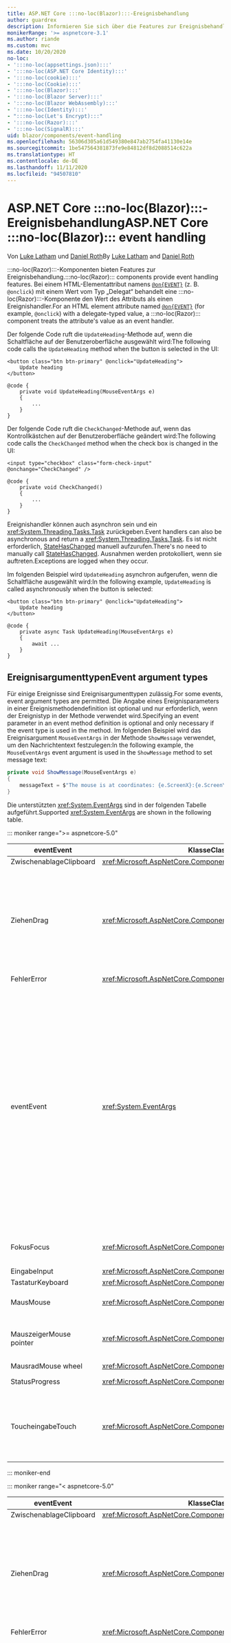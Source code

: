 ```yaml
---
title: ASP.NET Core :::no-loc(Blazor):::-Ereignisbehandlung
author: guardrex
description: Informieren Sie sich über die Features zur Ereignisbehandlung von :::no-loc(Blazor):::, einschließlich Ereignisargumenttypen, Ereignisrückrufe und die Verwaltung von standardmäßigen Browserereignissen.
monikerRange: '>= aspnetcore-3.1'
ms.author: riande
ms.custom: mvc
ms.date: 10/20/2020
no-loc:
- ':::no-loc(appsettings.json):::'
- ':::no-loc(ASP.NET Core Identity):::'
- ':::no-loc(cookie):::'
- ':::no-loc(Cookie):::'
- ':::no-loc(Blazor):::'
- ':::no-loc(Blazor Server):::'
- ':::no-loc(Blazor WebAssembly):::'
- ':::no-loc(Identity):::'
- ":::no-loc(Let's Encrypt):::"
- ':::no-loc(Razor):::'
- ':::no-loc(SignalR):::'
uid: blazor/components/event-handling
ms.openlocfilehash: 56306d305a61d549380e847ab2754fa41130e14e
ms.sourcegitcommit: 1be547564381873fe9e84812df8d2088514c622a
ms.translationtype: HT
ms.contentlocale: de-DE
ms.lasthandoff: 11/11/2020
ms.locfileid: "94507810"
---
```

# <a name="aspnet-core-no-locblazor-event-handling"></a><span data-ttu-id="7d0a9-103">ASP.NET Core :::no-loc(Blazor):::-Ereignisbehandlung</span><span class="sxs-lookup"><span data-stu-id="7d0a9-103">ASP.NET Core :::no-loc(Blazor)::: event handling</span></span>

<span data-ttu-id="7d0a9-104">Von [Luke Latham](https://github.com/guardrex) und [Daniel Roth](https://github.com/danroth27)</span><span class="sxs-lookup"><span data-stu-id="7d0a9-104">By [Luke Latham](https://github.com/guardrex) and [Daniel Roth](https://github.com/danroth27)</span></span>

<span data-ttu-id="7d0a9-105">:::no-loc(Razor):::-Komponenten bieten Features zur Ereignisbehandlung.</span><span class="sxs-lookup"><span data-stu-id="7d0a9-105">:::no-loc(Razor)::: components provide event handling features.</span></span> <span data-ttu-id="7d0a9-106">Bei einem HTML-Elementattribut namens [`@on{EVENT}`](xref:mvc/views/razor#onevent) (z. B. `@onclick`) mit einem Wert vom Typ „Delegat“ behandelt eine :::no-loc(Razor):::-Komponente den Wert des Attributs als einen Ereignishandler.</span><span class="sxs-lookup"><span data-stu-id="7d0a9-106">For an HTML element attribute named [`@on{EVENT}`](xref:mvc/views/razor#onevent) (for example, `@onclick`) with a delegate-typed value, a :::no-loc(Razor)::: component treats the attribute's value as an event handler.</span></span>

<span data-ttu-id="7d0a9-107">Der folgende Code ruft die `UpdateHeading`-Methode auf, wenn die Schaltfläche auf der Benutzeroberfläche ausgewählt wird:</span><span class="sxs-lookup"><span data-stu-id="7d0a9-107">The following code calls the `UpdateHeading` method when the button is selected in the UI:</span></span>

```razor
<button class="btn btn-primary" @onclick="UpdateHeading">
    Update heading
</button>

@code {
    private void UpdateHeading(MouseEventArgs e)
    {
        ...
    }
}
```

<span data-ttu-id="7d0a9-108">Der folgende Code ruft die `CheckChanged`-Methode auf, wenn das Kontrollkästchen auf der Benutzeroberfläche geändert wird:</span><span class="sxs-lookup"><span data-stu-id="7d0a9-108">The following code calls the `CheckChanged` method when the check box is changed in the UI:</span></span>

```razor
<input type="checkbox" class="form-check-input" @onchange="CheckChanged" />

@code {
    private void CheckChanged()
    {
        ...
    }
}
```

<span data-ttu-id="7d0a9-109">Ereignishandler können auch asynchron sein und ein <xref:System.Threading.Tasks.Task> zurückgeben.</span><span class="sxs-lookup"><span data-stu-id="7d0a9-109">Event handlers can also be asynchronous and return a <xref:System.Threading.Tasks.Task>.</span></span> <span data-ttu-id="7d0a9-110">Es ist nicht erforderlich, [StateHasChanged](xref:blazor/components/lifecycle#state-changes) manuell aufzurufen.</span><span class="sxs-lookup"><span data-stu-id="7d0a9-110">There's no need to manually call [StateHasChanged](xref:blazor/components/lifecycle#state-changes).</span></span> <span data-ttu-id="7d0a9-111">Ausnahmen werden protokolliert, wenn sie auftreten.</span><span class="sxs-lookup"><span data-stu-id="7d0a9-111">Exceptions are logged when they occur.</span></span>

<span data-ttu-id="7d0a9-112">Im folgenden Beispiel wird `UpdateHeading` asynchron aufgerufen, wenn die Schaltfläche ausgewählt wird:</span><span class="sxs-lookup"><span data-stu-id="7d0a9-112">In the following example, `UpdateHeading` is called asynchronously when the button is selected:</span></span>

```razor
<button class="btn btn-primary" @onclick="UpdateHeading">
    Update heading
</button>

@code {
    private async Task UpdateHeading(MouseEventArgs e)
    {
        await ...
    }
}
```

## <a name="event-argument-types"></a><span data-ttu-id="7d0a9-113">Ereignisargumenttypen</span><span class="sxs-lookup"><span data-stu-id="7d0a9-113">Event argument types</span></span>

<span data-ttu-id="7d0a9-114">Für einige Ereignisse sind Ereignisargumenttypen zulässig.</span><span class="sxs-lookup"><span data-stu-id="7d0a9-114">For some events, event argument types are permitted.</span></span> <span data-ttu-id="7d0a9-115">Die Angabe eines Ereignisparameters in einer Ereignismethodendefinition ist optional und nur erforderlich, wenn der Ereignistyp in der Methode verwendet wird.</span><span class="sxs-lookup"><span data-stu-id="7d0a9-115">Specifying an event parameter in an event method definition is optional and only necessary if the event type is used in the method.</span></span> <span data-ttu-id="7d0a9-116">Im folgenden Beispiel wird das Ereignisargument `MouseEventArgs` in der Methode `ShowMessage` verwendet, um den Nachrichtentext festzulegen:</span><span class="sxs-lookup"><span data-stu-id="7d0a9-116">In the following example, the `MouseEventArgs` event argument is used in the `ShowMessage` method to set message text:</span></span>

```csharp
private void ShowMessage(MouseEventArgs e)
{
    messageText = $"The mouse is at coordinates: {e.ScreenX}:{e.ScreenY}";
}
```

<span data-ttu-id="7d0a9-117">Die unterstützten <xref:System.EventArgs> sind in der folgenden Tabelle aufgeführt.</span><span class="sxs-lookup"><span data-stu-id="7d0a9-117">Supported <xref:System.EventArgs> are shown in the following table.</span></span>

::: moniker range=">= aspnetcore-5.0"

| <span data-ttu-id="7d0a9-118">event</span><span class="sxs-lookup"><span data-stu-id="7d0a9-118">Event</span></span>            | <span data-ttu-id="7d0a9-119">Klasse</span><span class="sxs-lookup"><span data-stu-id="7d0a9-119">Class</span></span>  | <span data-ttu-id="7d0a9-120">DOM-Ereignisse und -Hinweise</span><span class="sxs-lookup"><span data-stu-id="7d0a9-120">DOM events and notes</span></span> |
| ---------------- | ------ | -------------------- |
| <span data-ttu-id="7d0a9-121">Zwischenablage</span><span class="sxs-lookup"><span data-stu-id="7d0a9-121">Clipboard</span></span>        | <xref:Microsoft.AspNetCore.Components.Web.ClipboardEventArgs> | <span data-ttu-id="7d0a9-122">`oncut`, `oncopy`, `onpaste`</span><span class="sxs-lookup"><span data-stu-id="7d0a9-122">`oncut`, `oncopy`, `onpaste`</span></span> |
| <span data-ttu-id="7d0a9-123">Ziehen</span><span class="sxs-lookup"><span data-stu-id="7d0a9-123">Drag</span></span>             | <xref:Microsoft.AspNetCore.Components.Web.DragEventArgs> | <span data-ttu-id="7d0a9-124">`ondrag`, `ondragstart`, `ondragenter`, `ondragleave`, `ondragover`, `ondrop`, `ondragend`</span><span class="sxs-lookup"><span data-stu-id="7d0a9-124">`ondrag`, `ondragstart`, `ondragenter`, `ondragleave`, `ondragover`, `ondrop`, `ondragend`</span></span><br><br><span data-ttu-id="7d0a9-125"><xref:Microsoft.AspNetCore.Components.Web.DataTransfer> und <xref:Microsoft.AspNetCore.Components.Web.DataTransferItem> speichern gezogene Elementdaten.</span><span class="sxs-lookup"><span data-stu-id="7d0a9-125"><xref:Microsoft.AspNetCore.Components.Web.DataTransfer> and <xref:Microsoft.AspNetCore.Components.Web.DataTransferItem> hold dragged item data.</span></span><br><br><span data-ttu-id="7d0a9-126">Implementiert Drag & Drop in :::no-loc(Blazor):::-Apps mit [JS-Interop](xref:blazor/call-javascript-from-dotnet) und der [HTML-Drag & Drop-API](https://developer.mozilla.org/docs/Web/API/HTML_Drag_and_Drop_API).</span><span class="sxs-lookup"><span data-stu-id="7d0a9-126">Implement drag and drop in :::no-loc(Blazor)::: apps using [JS interop](xref:blazor/call-javascript-from-dotnet) with [HTML Drag and Drop API](https://developer.mozilla.org/docs/Web/API/HTML_Drag_and_Drop_API).</span></span> |
| <span data-ttu-id="7d0a9-127">Fehler</span><span class="sxs-lookup"><span data-stu-id="7d0a9-127">Error</span></span>            | <xref:Microsoft.AspNetCore.Components.Web.ErrorEventArgs> | `onerror` |
| <span data-ttu-id="7d0a9-128">event</span><span class="sxs-lookup"><span data-stu-id="7d0a9-128">Event</span></span>            | <xref:System.EventArgs> | <span data-ttu-id="7d0a9-129">*Allgemein*</span><span class="sxs-lookup"><span data-stu-id="7d0a9-129">*General*</span></span><br><span data-ttu-id="7d0a9-130">`onactivate`, `onbeforeactivate`, `onbeforedeactivate`, `ondeactivate`, `onfullscreenchange`, `onfullscreenerror`, `onloadeddata`, `onloadedmetadata`, `onpointerlockchange`, `onpointerlockerror`, `onreadystatechange`, `onscroll`</span><span class="sxs-lookup"><span data-stu-id="7d0a9-130">`onactivate`, `onbeforeactivate`, `onbeforedeactivate`, `ondeactivate`, `onfullscreenchange`, `onfullscreenerror`, `onloadeddata`, `onloadedmetadata`, `onpointerlockchange`, `onpointerlockerror`, `onreadystatechange`, `onscroll`</span></span><br><br><span data-ttu-id="7d0a9-131">*Zwischenablage*</span><span class="sxs-lookup"><span data-stu-id="7d0a9-131">*Clipboard*</span></span><br><span data-ttu-id="7d0a9-132">`onbeforecut`, `onbeforecopy`, `onbeforepaste`</span><span class="sxs-lookup"><span data-stu-id="7d0a9-132">`onbeforecut`, `onbeforecopy`, `onbeforepaste`</span></span><br><br><span data-ttu-id="7d0a9-133">*Eingabe*</span><span class="sxs-lookup"><span data-stu-id="7d0a9-133">*Input*</span></span><br><span data-ttu-id="7d0a9-134">`oninvalid`, `onreset`, `onselect`, `onselectionchange`, `onselectstart`, `onsubmit`</span><span class="sxs-lookup"><span data-stu-id="7d0a9-134">`oninvalid`, `onreset`, `onselect`, `onselectionchange`, `onselectstart`, `onsubmit`</span></span><br><br><span data-ttu-id="7d0a9-135">*Medien*</span><span class="sxs-lookup"><span data-stu-id="7d0a9-135">*Media*</span></span><br><span data-ttu-id="7d0a9-136">`oncanplay`, `oncanplaythrough`, `oncuechange`, `ondurationchange`, `onemptied`, `onended`, `onpause`, `onplay`, `onplaying`, `onratechange`, `onseeked`, `onseeking`, `onstalled`, `onstop`, `onsuspend`, `ontimeupdate`, `ontoggle`, `onvolumechange`, `onwaiting`</span><span class="sxs-lookup"><span data-stu-id="7d0a9-136">`oncanplay`, `oncanplaythrough`, `oncuechange`, `ondurationchange`, `onemptied`, `onended`, `onpause`, `onplay`, `onplaying`, `onratechange`, `onseeked`, `onseeking`, `onstalled`, `onstop`, `onsuspend`, `ontimeupdate`, `ontoggle`, `onvolumechange`, `onwaiting`</span></span><br><br><span data-ttu-id="7d0a9-137"><xref:Microsoft.AspNetCore.Components.Web.EventHandlers> enthält Attribute zum Konfigurieren der Zuordnungen zwischen Ereignisnamen und Ereignisargumenttypen.</span><span class="sxs-lookup"><span data-stu-id="7d0a9-137"><xref:Microsoft.AspNetCore.Components.Web.EventHandlers> holds attributes to configure the mappings between event names and event argument types.</span></span> |
| <span data-ttu-id="7d0a9-138">Fokus</span><span class="sxs-lookup"><span data-stu-id="7d0a9-138">Focus</span></span>            | <xref:Microsoft.AspNetCore.Components.Web.FocusEventArgs> | <span data-ttu-id="7d0a9-139">`onfocus`, `onblur`, `onfocusin`, `onfocusout`</span><span class="sxs-lookup"><span data-stu-id="7d0a9-139">`onfocus`, `onblur`, `onfocusin`, `onfocusout`</span></span><br><br><span data-ttu-id="7d0a9-140">Umfasst nicht die Unterstützung für `relatedTarget`.</span><span class="sxs-lookup"><span data-stu-id="7d0a9-140">Doesn't include support for `relatedTarget`.</span></span> |
| <span data-ttu-id="7d0a9-141">Eingabe</span><span class="sxs-lookup"><span data-stu-id="7d0a9-141">Input</span></span>            | <xref:Microsoft.AspNetCore.Components.ChangeEventArgs> | <span data-ttu-id="7d0a9-142">`onchange`, `oninput`</span><span class="sxs-lookup"><span data-stu-id="7d0a9-142">`onchange`, `oninput`</span></span> |
| <span data-ttu-id="7d0a9-143">Tastatur</span><span class="sxs-lookup"><span data-stu-id="7d0a9-143">Keyboard</span></span>         | <xref:Microsoft.AspNetCore.Components.Web.KeyboardEventArgs> | <span data-ttu-id="7d0a9-144">`onkeydown`, `onkeypress`, `onkeyup`</span><span class="sxs-lookup"><span data-stu-id="7d0a9-144">`onkeydown`, `onkeypress`, `onkeyup`</span></span> |
| <span data-ttu-id="7d0a9-145">Maus</span><span class="sxs-lookup"><span data-stu-id="7d0a9-145">Mouse</span></span>            | <xref:Microsoft.AspNetCore.Components.Web.MouseEventArgs> | <span data-ttu-id="7d0a9-146">`onclick`, `oncontextmenu`, `ondblclick`, `onmousedown`, `onmouseup`, `onmouseover`, `onmousemove`, `onmouseout`</span><span class="sxs-lookup"><span data-stu-id="7d0a9-146">`onclick`, `oncontextmenu`, `ondblclick`, `onmousedown`, `onmouseup`, `onmouseover`, `onmousemove`, `onmouseout`</span></span> |
| <span data-ttu-id="7d0a9-147">Mauszeiger</span><span class="sxs-lookup"><span data-stu-id="7d0a9-147">Mouse pointer</span></span>    | <xref:Microsoft.AspNetCore.Components.Web.PointerEventArgs> | <span data-ttu-id="7d0a9-148">`onpointerdown`, `onpointerup`, `onpointercancel`, `onpointermove`, `onpointerover`, `onpointerout`, `onpointerenter`, `onpointerleave`, `ongotpointercapture`, `onlostpointercapture`</span><span class="sxs-lookup"><span data-stu-id="7d0a9-148">`onpointerdown`, `onpointerup`, `onpointercancel`, `onpointermove`, `onpointerover`, `onpointerout`, `onpointerenter`, `onpointerleave`, `ongotpointercapture`, `onlostpointercapture`</span></span> |
| <span data-ttu-id="7d0a9-149">Mausrad</span><span class="sxs-lookup"><span data-stu-id="7d0a9-149">Mouse wheel</span></span>      | <xref:Microsoft.AspNetCore.Components.Web.WheelEventArgs> | <span data-ttu-id="7d0a9-150">`onwheel`, `onmousewheel`</span><span class="sxs-lookup"><span data-stu-id="7d0a9-150">`onwheel`, `onmousewheel`</span></span> |
| <span data-ttu-id="7d0a9-151">Status</span><span class="sxs-lookup"><span data-stu-id="7d0a9-151">Progress</span></span>         | <xref:Microsoft.AspNetCore.Components.Web.ProgressEventArgs> | <span data-ttu-id="7d0a9-152">`onabort`, `onload`, `onloadend`, `onloadstart`, `onprogress`, `ontimeout`</span><span class="sxs-lookup"><span data-stu-id="7d0a9-152">`onabort`, `onload`, `onloadend`, `onloadstart`, `onprogress`, `ontimeout`</span></span> |
| <span data-ttu-id="7d0a9-153">Toucheingabe</span><span class="sxs-lookup"><span data-stu-id="7d0a9-153">Touch</span></span>            | <xref:Microsoft.AspNetCore.Components.Web.TouchEventArgs> | <span data-ttu-id="7d0a9-154">`ontouchstart`, `ontouchend`, `ontouchmove`, `ontouchenter`, `ontouchleave`, `ontouchcancel`</span><span class="sxs-lookup"><span data-stu-id="7d0a9-154">`ontouchstart`, `ontouchend`, `ontouchmove`, `ontouchenter`, `ontouchleave`, `ontouchcancel`</span></span><br><br><span data-ttu-id="7d0a9-155"><xref:Microsoft.AspNetCore.Components.Web.TouchPoint> stellt einen einzelnen Kontaktpunkt auf einem Gerät mit Berührungseingabe dar.</span><span class="sxs-lookup"><span data-stu-id="7d0a9-155"><xref:Microsoft.AspNetCore.Components.Web.TouchPoint> represents a single contact point on a touch-sensitive device.</span></span> |

::: moniker-end

::: moniker range="< aspnetcore-5.0"

| <span data-ttu-id="7d0a9-156">event</span><span class="sxs-lookup"><span data-stu-id="7d0a9-156">Event</span></span>            | <span data-ttu-id="7d0a9-157">Klasse</span><span class="sxs-lookup"><span data-stu-id="7d0a9-157">Class</span></span> | <span data-ttu-id="7d0a9-158">DOM-Ereignisse und -Hinweise</span><span class="sxs-lookup"><span data-stu-id="7d0a9-158">DOM events and notes</span></span> |
| ---------------- | ----- | -------------------- |
| <span data-ttu-id="7d0a9-159">Zwischenablage</span><span class="sxs-lookup"><span data-stu-id="7d0a9-159">Clipboard</span></span>        | <xref:Microsoft.AspNetCore.Components.Web.ClipboardEventArgs> | <span data-ttu-id="7d0a9-160">`oncut`, `oncopy`, `onpaste`</span><span class="sxs-lookup"><span data-stu-id="7d0a9-160">`oncut`, `oncopy`, `onpaste`</span></span> |
| <span data-ttu-id="7d0a9-161">Ziehen</span><span class="sxs-lookup"><span data-stu-id="7d0a9-161">Drag</span></span>             | <xref:Microsoft.AspNetCore.Components.Web.DragEventArgs> | <span data-ttu-id="7d0a9-162">`ondrag`, `ondragstart`, `ondragenter`, `ondragleave`, `ondragover`, `ondrop`, `ondragend`</span><span class="sxs-lookup"><span data-stu-id="7d0a9-162">`ondrag`, `ondragstart`, `ondragenter`, `ondragleave`, `ondragover`, `ondrop`, `ondragend`</span></span><br><br><span data-ttu-id="7d0a9-163"><xref:Microsoft.AspNetCore.Components.Web.DataTransfer> und <xref:Microsoft.AspNetCore.Components.Web.DataTransferItem> speichern gezogene Elementdaten.</span><span class="sxs-lookup"><span data-stu-id="7d0a9-163"><xref:Microsoft.AspNetCore.Components.Web.DataTransfer> and <xref:Microsoft.AspNetCore.Components.Web.DataTransferItem> hold dragged item data.</span></span><br><br><span data-ttu-id="7d0a9-164">Implementiert Drag & Drop in :::no-loc(Blazor):::-Apps mit [JS-Interop](xref:blazor/call-javascript-from-dotnet) und der [HTML-Drag & Drop-API](https://developer.mozilla.org/docs/Web/API/HTML_Drag_and_Drop_API).</span><span class="sxs-lookup"><span data-stu-id="7d0a9-164">Implement drag and drop in :::no-loc(Blazor)::: apps using [JS interop](xref:blazor/call-javascript-from-dotnet) with [HTML Drag and Drop API](https://developer.mozilla.org/docs/Web/API/HTML_Drag_and_Drop_API).</span></span> |
| <span data-ttu-id="7d0a9-165">Fehler</span><span class="sxs-lookup"><span data-stu-id="7d0a9-165">Error</span></span>            | <xref:Microsoft.AspNetCore.Components.Web.ErrorEventArgs> | `onerror` |
| <span data-ttu-id="7d0a9-166">event</span><span class="sxs-lookup"><span data-stu-id="7d0a9-166">Event</span></span>            | <xref:System.EventArgs> | <span data-ttu-id="7d0a9-167">*Allgemein*</span><span class="sxs-lookup"><span data-stu-id="7d0a9-167">*General*</span></span><br><span data-ttu-id="7d0a9-168">`onactivate`, `onbeforeactivate`, `onbeforedeactivate`, `ondeactivate`, `onfullscreenchange`, `onfullscreenerror`, `onloadeddata`, `onloadedmetadata`, `onpointerlockchange`, `onpointerlockerror`, `onreadystatechange`, `onscroll`</span><span class="sxs-lookup"><span data-stu-id="7d0a9-168">`onactivate`, `onbeforeactivate`, `onbeforedeactivate`, `ondeactivate`, `onfullscreenchange`, `onfullscreenerror`, `onloadeddata`, `onloadedmetadata`, `onpointerlockchange`, `onpointerlockerror`, `onreadystatechange`, `onscroll`</span></span><br><br><span data-ttu-id="7d0a9-169">*Zwischenablage*</span><span class="sxs-lookup"><span data-stu-id="7d0a9-169">*Clipboard*</span></span><br><span data-ttu-id="7d0a9-170">`onbeforecut`, `onbeforecopy`, `onbeforepaste`</span><span class="sxs-lookup"><span data-stu-id="7d0a9-170">`onbeforecut`, `onbeforecopy`, `onbeforepaste`</span></span><br><br><span data-ttu-id="7d0a9-171">*Eingabe*</span><span class="sxs-lookup"><span data-stu-id="7d0a9-171">*Input*</span></span><br><span data-ttu-id="7d0a9-172">`oninvalid`, `onreset`, `onselect`, `onselectionchange`, `onselectstart`, `onsubmit`</span><span class="sxs-lookup"><span data-stu-id="7d0a9-172">`oninvalid`, `onreset`, `onselect`, `onselectionchange`, `onselectstart`, `onsubmit`</span></span><br><br><span data-ttu-id="7d0a9-173">*Medien*</span><span class="sxs-lookup"><span data-stu-id="7d0a9-173">*Media*</span></span><br><span data-ttu-id="7d0a9-174">`oncanplay`, `oncanplaythrough`, `oncuechange`, `ondurationchange`, `onemptied`, `onended`, `onpause`, `onplay`, `onplaying`, `onratechange`, `onseeked`, `onseeking`, `onstalled`, `onstop`, `onsuspend`, `ontimeupdate`, `onvolumechange`, `onwaiting`</span><span class="sxs-lookup"><span data-stu-id="7d0a9-174">`oncanplay`, `oncanplaythrough`, `oncuechange`, `ondurationchange`, `onemptied`, `onended`, `onpause`, `onplay`, `onplaying`, `onratechange`, `onseeked`, `onseeking`, `onstalled`, `onstop`, `onsuspend`, `ontimeupdate`, `onvolumechange`, `onwaiting`</span></span><br><br><span data-ttu-id="7d0a9-175"><xref:Microsoft.AspNetCore.Components.Web.EventHandlers> enthält Attribute zum Konfigurieren der Zuordnungen zwischen Ereignisnamen und Ereignisargumenttypen.</span><span class="sxs-lookup"><span data-stu-id="7d0a9-175"><xref:Microsoft.AspNetCore.Components.Web.EventHandlers> holds attributes to configure the mappings between event names and event argument types.</span></span> |
| <span data-ttu-id="7d0a9-176">Fokus</span><span class="sxs-lookup"><span data-stu-id="7d0a9-176">Focus</span></span>            | <xref:Microsoft.AspNetCore.Components.Web.FocusEventArgs> | <span data-ttu-id="7d0a9-177">`onfocus`, `onblur`, `onfocusin`, `onfocusout`</span><span class="sxs-lookup"><span data-stu-id="7d0a9-177">`onfocus`, `onblur`, `onfocusin`, `onfocusout`</span></span><br><br><span data-ttu-id="7d0a9-178">Umfasst nicht die Unterstützung für `relatedTarget`.</span><span class="sxs-lookup"><span data-stu-id="7d0a9-178">Doesn't include support for `relatedTarget`.</span></span> |
| <span data-ttu-id="7d0a9-179">Eingabe</span><span class="sxs-lookup"><span data-stu-id="7d0a9-179">Input</span></span>            | <xref:Microsoft.AspNetCore.Components.ChangeEventArgs> | <span data-ttu-id="7d0a9-180">`onchange`, `oninput`</span><span class="sxs-lookup"><span data-stu-id="7d0a9-180">`onchange`, `oninput`</span></span> |
| <span data-ttu-id="7d0a9-181">Tastatur</span><span class="sxs-lookup"><span data-stu-id="7d0a9-181">Keyboard</span></span>         | <xref:Microsoft.AspNetCore.Components.Web.KeyboardEventArgs> | <span data-ttu-id="7d0a9-182">`onkeydown`, `onkeypress`, `onkeyup`</span><span class="sxs-lookup"><span data-stu-id="7d0a9-182">`onkeydown`, `onkeypress`, `onkeyup`</span></span> |
| <span data-ttu-id="7d0a9-183">Maus</span><span class="sxs-lookup"><span data-stu-id="7d0a9-183">Mouse</span></span>            | <xref:Microsoft.AspNetCore.Components.Web.MouseEventArgs> | <span data-ttu-id="7d0a9-184">`onclick`, `oncontextmenu`, `ondblclick`, `onmousedown`, `onmouseup`, `onmouseover`, `onmousemove`, `onmouseout`</span><span class="sxs-lookup"><span data-stu-id="7d0a9-184">`onclick`, `oncontextmenu`, `ondblclick`, `onmousedown`, `onmouseup`, `onmouseover`, `onmousemove`, `onmouseout`</span></span> |
| <span data-ttu-id="7d0a9-185">Mauszeiger</span><span class="sxs-lookup"><span data-stu-id="7d0a9-185">Mouse pointer</span></span>    | <xref:Microsoft.AspNetCore.Components.Web.PointerEventArgs> | <span data-ttu-id="7d0a9-186">`onpointerdown`, `onpointerup`, `onpointercancel`, `onpointermove`, `onpointerover`, `onpointerout`, `onpointerenter`, `onpointerleave`, `ongotpointercapture`, `onlostpointercapture`</span><span class="sxs-lookup"><span data-stu-id="7d0a9-186">`onpointerdown`, `onpointerup`, `onpointercancel`, `onpointermove`, `onpointerover`, `onpointerout`, `onpointerenter`, `onpointerleave`, `ongotpointercapture`, `onlostpointercapture`</span></span> |
| <span data-ttu-id="7d0a9-187">Mausrad</span><span class="sxs-lookup"><span data-stu-id="7d0a9-187">Mouse wheel</span></span>      | <xref:Microsoft.AspNetCore.Components.Web.WheelEventArgs> | <span data-ttu-id="7d0a9-188">`onwheel`, `onmousewheel`</span><span class="sxs-lookup"><span data-stu-id="7d0a9-188">`onwheel`, `onmousewheel`</span></span> |
| <span data-ttu-id="7d0a9-189">Status</span><span class="sxs-lookup"><span data-stu-id="7d0a9-189">Progress</span></span>         | <xref:Microsoft.AspNetCore.Components.Web.ProgressEventArgs> | <span data-ttu-id="7d0a9-190">`onabort`, `onload`, `onloadend`, `onloadstart`, `onprogress`, `ontimeout`</span><span class="sxs-lookup"><span data-stu-id="7d0a9-190">`onabort`, `onload`, `onloadend`, `onloadstart`, `onprogress`, `ontimeout`</span></span> |
| <span data-ttu-id="7d0a9-191">Toucheingabe</span><span class="sxs-lookup"><span data-stu-id="7d0a9-191">Touch</span></span>            | <xref:Microsoft.AspNetCore.Components.Web.TouchEventArgs> | <span data-ttu-id="7d0a9-192">`ontouchstart`, `ontouchend`, `ontouchmove`, `ontouchenter`, `ontouchleave`, `ontouchcancel`</span><span class="sxs-lookup"><span data-stu-id="7d0a9-192">`ontouchstart`, `ontouchend`, `ontouchmove`, `ontouchenter`, `ontouchleave`, `ontouchcancel`</span></span><br><br><span data-ttu-id="7d0a9-193"><xref:Microsoft.AspNetCore.Components.Web.TouchPoint> stellt einen einzelnen Kontaktpunkt auf einem Gerät mit Berührungseingabe dar.</span><span class="sxs-lookup"><span data-stu-id="7d0a9-193"><xref:Microsoft.AspNetCore.Components.Web.TouchPoint> represents a single contact point on a touch-sensitive device.</span></span> |

::: moniker-end

<span data-ttu-id="7d0a9-194">Weitere Informationen finden Sie in den folgenden Ressourcen:</span><span class="sxs-lookup"><span data-stu-id="7d0a9-194">For more information, see the following resources:</span></span>

* <span data-ttu-id="7d0a9-195">[`EventArgs`-Klassen in der ASP.NET Core Verweisquelle (dotnet/aspnetcore `master` branch)](https://github.com/dotnet/aspnetcore/tree/master/src/Components/Web/src/Web).</span><span class="sxs-lookup"><span data-stu-id="7d0a9-195">[`EventArgs` classes in the ASP.NET Core reference source (dotnet/aspnetcore `master` branch)](https://github.com/dotnet/aspnetcore/tree/master/src/Components/Web/src/Web).</span></span> <span data-ttu-id="7d0a9-196">Der `master`-Branch stellt die API dar, die sich für das *nächste* ASP.NET Core-Release in Entwicklung befindet.</span><span class="sxs-lookup"><span data-stu-id="7d0a9-196">The `master` branch represents API under development for the *next* ASP.NET Core release.</span></span> <span data-ttu-id="7d0a9-197">Wählen Sie für das aktuelle Release den entsprechenden GitHub-Repositorybranch aus (z. B. `release/3.1`).</span><span class="sxs-lookup"><span data-stu-id="7d0a9-197">For the current release, select the appropriate GitHub repository branch (for example, `release/3.1`).</span></span>
* <span data-ttu-id="7d0a9-198">[MDN-Webdokumentationen: GlobalEventHandlers](https://developer.mozilla.org/docs/Web/API/GlobalEventHandlers): Enthält Informationen dazu, welche HTML-Elemente die einzelnen DOM-Ereignisse unterstützen.</span><span class="sxs-lookup"><span data-stu-id="7d0a9-198">[MDN web docs: GlobalEventHandlers](https://developer.mozilla.org/docs/Web/API/GlobalEventHandlers): Includes information on which HTML elements support each DOM event.</span></span>

## <a name="lambda-expressions"></a><span data-ttu-id="7d0a9-199">Lambdaausdrücke</span><span class="sxs-lookup"><span data-stu-id="7d0a9-199">Lambda expressions</span></span>

<span data-ttu-id="7d0a9-200">[Lambdaausdrücke](/dotnet/csharp/programming-guide/statements-expressions-operators/lambda-expressions) können ebenfalls verwendet werden:</span><span class="sxs-lookup"><span data-stu-id="7d0a9-200">[Lambda expressions](/dotnet/csharp/programming-guide/statements-expressions-operators/lambda-expressions) can also be used:</span></span>

```razor
<button @onclick="@(e => Console.WriteLine("Hello, world!"))">Say hello</button>
```

<span data-ttu-id="7d0a9-201">Es ist häufig praktisch, über zusätzliche Werte zusammenzuschlagen, z. B. bei der Iteration über eine Reihe von Elementen.</span><span class="sxs-lookup"><span data-stu-id="7d0a9-201">It's often convenient to close over additional values, such as when iterating over a set of elements.</span></span> <span data-ttu-id="7d0a9-202">Das folgende Beispiel erstellt drei Schaltflächen, die jeweils `UpdateHeading` aufrufen, wobei ein Ereignisargument (<xref:Microsoft.AspNetCore.Components.Web.MouseEventArgs>) und seine Schaltflächennummer (`buttonNumber`) übergeben werden, wenn sie auf der Benutzeroberfläche ausgewählt werden:</span><span class="sxs-lookup"><span data-stu-id="7d0a9-202">The following example creates three buttons, each of which calls `UpdateHeading` passing an event argument (<xref:Microsoft.AspNetCore.Components.Web.MouseEventArgs>) and its button number (`buttonNumber`) when selected in the UI:</span></span>

```razor
<h2>@message</h2>

@for (var i = 1; i < 4; i++)
{
    var buttonNumber = i;

    <button class="btn btn-primary"
            @onclick="@(e => UpdateHeading(e, buttonNumber))">
        Button #@i
    </button>
}

@code {
    private string message = "Select a button to learn its position.";

    private void UpdateHeading(MouseEventArgs e, int buttonNumber)
    {
        message = $"You selected Button #{buttonNumber} at " +
            $"mouse position: {e.ClientX} X {e.ClientY}.";
    }
}
```

> [!NOTE]
> <span data-ttu-id="7d0a9-203">Verwenden Sie **keine** Schleifenvariable direkt in einem Lambdaausdruck wie `i` im vorangehenden `for`-Schleifenbeispiel.</span><span class="sxs-lookup"><span data-stu-id="7d0a9-203">Do **not** use a loop variable directly in a lambda expression, such as `i` in the preceding `for` loop example.</span></span> <span data-ttu-id="7d0a9-204">Ansonsten wird dieselbe Variable von allen Lambdaausdrücken verwendet, sodass der gleiche Wert in allen Lambdaausdrücken verwendet wird.</span><span class="sxs-lookup"><span data-stu-id="7d0a9-204">Otherwise, the same variable is used by all lambda expressions, which results in use of the same value in all lambdas.</span></span> <span data-ttu-id="7d0a9-205">Erfassen Sie den Wert der Variable immer in einer lokalen Variable, und verwenden Sie diese anschließend.</span><span class="sxs-lookup"><span data-stu-id="7d0a9-205">Always capture the variable's value in a local variable and then use it.</span></span> <span data-ttu-id="7d0a9-206">Im vorangegangenen Beispiel wird die Schleifenvariable `i` `buttonNumber` zugewiesen.</span><span class="sxs-lookup"><span data-stu-id="7d0a9-206">In the preceding example, the loop variable `i` is assigned to `buttonNumber`.</span></span>

## <a name="eventcallback"></a><span data-ttu-id="7d0a9-207">EventCallback</span><span class="sxs-lookup"><span data-stu-id="7d0a9-207">EventCallback</span></span>

<span data-ttu-id="7d0a9-208">Ein häufiges Szenario mit geschachtelten Komponenten ist der Wunsch, die Methode einer übergeordneten Komponente auszuführen, wenn ein Ereignis einer untergeordneten Komponente eintritt.</span><span class="sxs-lookup"><span data-stu-id="7d0a9-208">A common scenario with nested components is the desire to run a parent component's method when a child component event occurs.</span></span> <span data-ttu-id="7d0a9-209">Das ein `onclick`-Ereignis in der untergeordneten Komponente auftritt, ist ein gängiger Anwendungsfall.</span><span class="sxs-lookup"><span data-stu-id="7d0a9-209">An `onclick` event occurring in the child component is a common use case.</span></span> <span data-ttu-id="7d0a9-210">Um Ereignisse komponentenübergreifend darzustellen, verwenden Sie ein <xref:Microsoft.AspNetCore.Components.EventCallback>.</span><span class="sxs-lookup"><span data-stu-id="7d0a9-210">To expose events across components, use an <xref:Microsoft.AspNetCore.Components.EventCallback>.</span></span> <span data-ttu-id="7d0a9-211">Eine übergeordnete Komponente kann dem <xref:Microsoft.AspNetCore.Components.EventCallback> einer untergeordneten Komponente eine Rückrufmethode zuweisen.</span><span class="sxs-lookup"><span data-stu-id="7d0a9-211">A parent component can assign a callback method to a child component's <xref:Microsoft.AspNetCore.Components.EventCallback>.</span></span>

<span data-ttu-id="7d0a9-212">Der `ChildComponent` in der Beispiel-App (`Components/ChildComponent.razor`) zeigt, wie der `onclick`-Handler einer Schaltfläche so eingerichtet ist, dass er einen <xref:Microsoft.AspNetCore.Components.EventCallback>-Delegaten von der `ParentComponent` des Beispiels empfängt.</span><span class="sxs-lookup"><span data-stu-id="7d0a9-212">The `ChildComponent` in the sample app (`Components/ChildComponent.razor`) demonstrates how a button's `onclick` handler is set up to receive an <xref:Microsoft.AspNetCore.Components.EventCallback> delegate from the sample's `ParentComponent`.</span></span> <span data-ttu-id="7d0a9-213">Der <xref:Microsoft.AspNetCore.Components.EventCallback> wird mit `MouseEventArgs` typisiert, was für ein `onclick`-Ereignis von einem Peripheriegerät geeignet ist:</span><span class="sxs-lookup"><span data-stu-id="7d0a9-213">The <xref:Microsoft.AspNetCore.Components.EventCallback> is typed with `MouseEventArgs`, which is appropriate for an `onclick` event from a peripheral device:</span></span>

[!code-razor[](../common/samples/5.x/:::no-loc(Blazor):::WebAssemblySample/Components/ChildComponent.razor?highlight=5-7,17-18)]

<span data-ttu-id="7d0a9-214">Die `ParentComponent` legt die <xref:Microsoft.AspNetCore.Components.EventCallback%601> (`OnClickCallback`) des untergeordneten Elements auf seine `ShowMessage`-Methode fest.</span><span class="sxs-lookup"><span data-stu-id="7d0a9-214">The `ParentComponent` sets the child's <xref:Microsoft.AspNetCore.Components.EventCallback%601> (`OnClickCallback`) to its `ShowMessage` method.</span></span>

<span data-ttu-id="7d0a9-215">`Pages/ParentComponent.razor`:</span><span class="sxs-lookup"><span data-stu-id="7d0a9-215">`Pages/ParentComponent.razor`:</span></span>

```razor
@page "/ParentComponent"

<h1>Parent-child example</h1>

<ChildComponent Title="Panel Title from Parent"
                OnClickCallback="@ShowMessage">
    Content of the child component is supplied
    by the parent component.
</ChildComponent>

<p><b>@messageText</b></p>

@code {
    private string messageText;

    private void ShowMessage(MouseEventArgs e)
    {
        messageText = $"Blaze a new trail with :::no-loc(Blazor):::! ({e.ScreenX}, {e.ScreenY})";
    }
}
```

<span data-ttu-id="7d0a9-216">Wenn die Schaltfläche in der `ChildComponent` ausgewählt ist:</span><span class="sxs-lookup"><span data-stu-id="7d0a9-216">When the button is selected in the `ChildComponent`:</span></span>

* <span data-ttu-id="7d0a9-217">Die `ShowMessage`-Methode von `ParentComponent` wird aufgerufen.</span><span class="sxs-lookup"><span data-stu-id="7d0a9-217">The `ParentComponent`'s `ShowMessage` method is called.</span></span> <span data-ttu-id="7d0a9-218">`messageText` wird aktualisiert und in der `ParentComponent` angezeigt.</span><span class="sxs-lookup"><span data-stu-id="7d0a9-218">`messageText` is updated and displayed in the `ParentComponent`.</span></span>
* <span data-ttu-id="7d0a9-219">Ein Aufruf von [`StateHasChanged`](xref:blazor/components/lifecycle#state-changes) ist in der Methode des Rückrufs (`ShowMessage`) nicht erforderlich.</span><span class="sxs-lookup"><span data-stu-id="7d0a9-219">A call to [`StateHasChanged`](xref:blazor/components/lifecycle#state-changes) isn't required in the callback's method (`ShowMessage`).</span></span> <span data-ttu-id="7d0a9-220"><xref:Microsoft.AspNetCore.Components.ComponentBase.StateHasChanged%2A> wird automatisch aufgerufen, um die `ParentComponent` zu rendern, so wie Ereignisse untergeordneter Elemente das Rendern von Komponenten in Ereignishandlern auslösen, die innerhalb des untergeordneten Elements ausgeführt werden.</span><span class="sxs-lookup"><span data-stu-id="7d0a9-220"><xref:Microsoft.AspNetCore.Components.ComponentBase.StateHasChanged%2A> is called automatically to rerender the `ParentComponent`, just as child events trigger component rerendering in event handlers that execute within the child.</span></span>

<span data-ttu-id="7d0a9-221"><xref:Microsoft.AspNetCore.Components.EventCallback> und <xref:Microsoft.AspNetCore.Components.EventCallback%601> gestatten asynchrone Delegate.</span><span class="sxs-lookup"><span data-stu-id="7d0a9-221"><xref:Microsoft.AspNetCore.Components.EventCallback> and <xref:Microsoft.AspNetCore.Components.EventCallback%601> permit asynchronous delegates.</span></span> <span data-ttu-id="7d0a9-222"><xref:Microsoft.AspNetCore.Components.EventCallback> ist schwach typisiert und erlaubt das Übergeben von Argumenten eines beliebigen Typs in `InvokeAsync(Object)`.</span><span class="sxs-lookup"><span data-stu-id="7d0a9-222"><xref:Microsoft.AspNetCore.Components.EventCallback> is weakly typed and allows passing any type argument in `InvokeAsync(Object)`.</span></span> <span data-ttu-id="7d0a9-223"><xref:Microsoft.AspNetCore.Components.EventCallback%601> ist stark typisiert und erfordert das Übergeben eines `T`-Arguments in `InvokeAsync(T)`, das `TValue` zugewiesen werden kann.</span><span class="sxs-lookup"><span data-stu-id="7d0a9-223"><xref:Microsoft.AspNetCore.Components.EventCallback%601> is strongly typed and requires passing a `T` argument in `InvokeAsync(T)` that's assignable to `TValue`.</span></span>

```razor
<ChildComponent 
    OnClickCallback="@(async () => { await Task.Yield(); messageText = "Blaze It!"; })" />
```

<span data-ttu-id="7d0a9-224">Rufen Sie ein <xref:Microsoft.AspNetCore.Components.EventCallback> oder <xref:Microsoft.AspNetCore.Components.EventCallback%601> mit <xref:Microsoft.AspNetCore.Components.EventCallback.InvokeAsync%2A> auf, und warten Sie auf das <xref:System.Threading.Tasks.Task>:</span><span class="sxs-lookup"><span data-stu-id="7d0a9-224">Invoke an <xref:Microsoft.AspNetCore.Components.EventCallback> or <xref:Microsoft.AspNetCore.Components.EventCallback%601> with <xref:Microsoft.AspNetCore.Components.EventCallback.InvokeAsync%2A> and await the <xref:System.Threading.Tasks.Task>:</span></span>

```csharp
await OnClickCallback.InvokeAsync(arg);
```

<span data-ttu-id="7d0a9-225">Verwenden Sie <xref:Microsoft.AspNetCore.Components.EventCallback> und <xref:Microsoft.AspNetCore.Components.EventCallback%601> für die Ereignisbehandlung und die Bindung von Komponentenparametern.</span><span class="sxs-lookup"><span data-stu-id="7d0a9-225">Use <xref:Microsoft.AspNetCore.Components.EventCallback> and <xref:Microsoft.AspNetCore.Components.EventCallback%601> for event handling and binding component parameters.</span></span>

<span data-ttu-id="7d0a9-226">Bevorzugen Sie das stark typisierte <xref:Microsoft.AspNetCore.Components.EventCallback%601> gegenüber dem <xref:Microsoft.AspNetCore.Components.EventCallback>.</span><span class="sxs-lookup"><span data-stu-id="7d0a9-226">Prefer the strongly typed <xref:Microsoft.AspNetCore.Components.EventCallback%601> over <xref:Microsoft.AspNetCore.Components.EventCallback>.</span></span> <span data-ttu-id="7d0a9-227"><xref:Microsoft.AspNetCore.Components.EventCallback%601> bietet den Benutzern der Komponente ein besseres Fehlerfeedback.</span><span class="sxs-lookup"><span data-stu-id="7d0a9-227"><xref:Microsoft.AspNetCore.Components.EventCallback%601> provides better error feedback to users of the component.</span></span> <span data-ttu-id="7d0a9-228">Ähnlich wie bei anderen UI-Ereignishandlern ist die Angabe des Ereignisparameters optional.</span><span class="sxs-lookup"><span data-stu-id="7d0a9-228">Similar to other UI event handlers, specifying the event parameter is optional.</span></span> <span data-ttu-id="7d0a9-229">Verwenden Sie <xref:Microsoft.AspNetCore.Components.EventCallback>, wenn kein Wert an den Rückruf übergeben wurde.</span><span class="sxs-lookup"><span data-stu-id="7d0a9-229">Use <xref:Microsoft.AspNetCore.Components.EventCallback> when there's no value passed to the callback.</span></span>

## <a name="prevent-default-actions"></a><span data-ttu-id="7d0a9-230">Verhindern von Standardaktionen</span><span class="sxs-lookup"><span data-stu-id="7d0a9-230">Prevent default actions</span></span>

<span data-ttu-id="7d0a9-231">Verwenden Sie das Direktivenattribut [`@on{EVENT}:preventDefault`](xref:mvc/views/razor#oneventpreventdefault), um die Standardaktion für ein Ereignis zu verhindern.</span><span class="sxs-lookup"><span data-stu-id="7d0a9-231">Use the [`@on{EVENT}:preventDefault`](xref:mvc/views/razor#oneventpreventdefault) directive attribute to prevent the default action for an event.</span></span>

<span data-ttu-id="7d0a9-232">Wenn ein Schlüssel auf einem Eingabegerät ausgewählt wird und der Elementfokus auf einem Textfeld liegt, zeigt ein Browser normalerweise das Zeichen des Schlüssels in dem Textfeld an.</span><span class="sxs-lookup"><span data-stu-id="7d0a9-232">When a key is selected on an input device and the element focus is on a text box, a browser normally displays the key's character in the text box.</span></span> <span data-ttu-id="7d0a9-233">Im folgenden Beispiel wird das Standardverhalten durch die Angabe des Direktivenattributs `@onkeypress:preventDefault` verhindert.</span><span class="sxs-lookup"><span data-stu-id="7d0a9-233">In the following example, the default behavior is prevented by specifying the `@onkeypress:preventDefault` directive attribute.</span></span> <span data-ttu-id="7d0a9-234">Der Zähler wird inkrementiert und der Schlüssel **+** wird nicht im Wert des `<input>`-Elements erfasst:</span><span class="sxs-lookup"><span data-stu-id="7d0a9-234">The counter increments, and the **+** key isn't captured into the `<input>` element's value:</span></span>

```razor
<input value="@count" @onkeypress="KeyHandler" @onkeypress:preventDefault />

@code {
    private int count = 0;

    private void KeyHandler(KeyboardEventArgs e)
    {
        if (e.Key == "+")
        {
            count++;
        }
    }
}
```

<span data-ttu-id="7d0a9-235">Die Angabe des Attributs `@on{EVENT}:preventDefault` ohne Wert ist gleichbedeutend mit `@on{EVENT}:preventDefault="true"`.</span><span class="sxs-lookup"><span data-stu-id="7d0a9-235">Specifying the `@on{EVENT}:preventDefault` attribute without a value is equivalent to `@on{EVENT}:preventDefault="true"`.</span></span>

<span data-ttu-id="7d0a9-236">Der Wert des Attributs kann auch ein Ausdruck sein.</span><span class="sxs-lookup"><span data-stu-id="7d0a9-236">The value of the attribute can also be an expression.</span></span> <span data-ttu-id="7d0a9-237">Im folgenden Beispiel ist `shouldPreventDefault` ein `bool`-Feld, das entweder auf `true` oder `false` festgelegt ist:</span><span class="sxs-lookup"><span data-stu-id="7d0a9-237">In the following example, `shouldPreventDefault` is a `bool` field set to either `true` or `false`:</span></span>

```razor
<input @onkeypress:preventDefault="shouldPreventDefault" />
```

## <a name="stop-event-propagation"></a><span data-ttu-id="7d0a9-238">Beenden der Ereignisweitergabe</span><span class="sxs-lookup"><span data-stu-id="7d0a9-238">Stop event propagation</span></span>

<span data-ttu-id="7d0a9-239">Verwenden Sie das Direktivenattribut [`@on{EVENT}:stopPropagation`](xref:mvc/views/razor#oneventstoppropagation), um die Ereignisweitergabe zu beenden.</span><span class="sxs-lookup"><span data-stu-id="7d0a9-239">Use the [`@on{EVENT}:stopPropagation`](xref:mvc/views/razor#oneventstoppropagation) directive attribute to stop event propagation.</span></span>

<span data-ttu-id="7d0a9-240">Im folgenden Beispiel verhindert das Aktivieren des Kontrollkästchens die Weitergabe von Klickereignissen des zweiten untergeordneten `<div>`-Elements an das übergeordnete `<div>`-Element:</span><span class="sxs-lookup"><span data-stu-id="7d0a9-240">In the following example, selecting the check box prevents click events from the second child `<div>` from propagating to the parent `<div>`:</span></span>

```razor
<label>
    <input @bind="stopPropagation" type="checkbox" />
    Stop Propagation
</label>

<div @onclick="OnSelectParentDiv">
    <h3>Parent div</h3>

    <div @onclick="OnSelectChildDiv">
        Child div that doesn't stop propagation when selected.
    </div>

    <div @onclick="OnSelectChildDiv" @onclick:stopPropagation="stopPropagation">
        Child div that stops propagation when selected.
    </div>
</div>

@code {
    private bool stopPropagation = false;

    private void OnSelectParentDiv() => 
        Console.WriteLine($"The parent div was selected. {DateTime.Now}");
    private void OnSelectChildDiv() => 
        Console.WriteLine($"A child div was selected. {DateTime.Now}");
}
```

::: moniker range=">= aspnetcore-5.0"

## <a name="focus-an-element"></a><span data-ttu-id="7d0a9-241">Fokussieren eines Elements</span><span class="sxs-lookup"><span data-stu-id="7d0a9-241">Focus an element</span></span>

<span data-ttu-id="7d0a9-242">Rufen Sie `FocusAsync` für einen [Elementverweis](xref:blazor/call-javascript-from-dotnet#capture-references-to-elements) auf, um den Fokus auf ein Element im Code zu platzieren:</span><span class="sxs-lookup"><span data-stu-id="7d0a9-242">Call `FocusAsync` on an [element reference](xref:blazor/call-javascript-from-dotnet#capture-references-to-elements) to focus an element in code:</span></span>

```razor
<input @ref="exampleInput" />

<button @onclick="ChangeFocus">Focus the Input Element</button>

@code {
    private ElementReference exampleInput;
    
    private async Task ChangeFocus()
    {
        await exampleInput.FocusAsync();
    }
}
```

::: moniker-end
